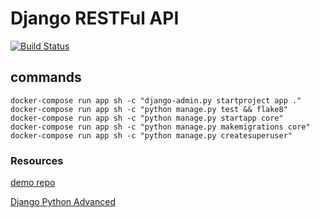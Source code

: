 # Django RESTFul API

[![Build Status](https://travis-ci.com/amazingandyyy/django-api.svg?branch=master)](https://travis-ci.com/amazingandyyy/django-api)

## commands

```shell
docker-compose run app sh -c "django-admin.py startproject app ."
docker-compose run app sh -c "python manage.py test && flake8"
docker-compose run app sh -c "python manage.py startapp core"
docker-compose run app sh -c "python manage.py makemigrations core"
docker-compose run app sh -c "python manage.py createsuperuser"
```

### Resources

[demo repo](https://github.com/LondonAppDeveloper/recipe-app-api/blob/master/app/.flake8)

[Django Python Advanced](https://www.udemy.com/django-python-advanced/)